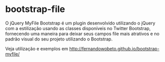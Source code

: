 bootstrap-file
==============

O jQuery MyFile Bootstrap é um plugin desenvolvido utilizando o jQuery com a estilização usando as classes disponíveis no Twitter Bootstrap, fornecendo uma maneira para deixar seus campos file mais atrativos e no padrão visual do seu projeto utilizando o Bootstrap. 

Veja utilização e exemplos em http://fernandowobeto.github.io/bootstrap-myfile/
